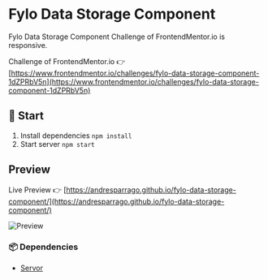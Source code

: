 # Fylo Data Storage Component

Fylo Data Storage Component Challenge of FrontendMentor.io is responsive.

Challenge of FrontendMentor.io 👉 [https://www.frontendmentor.io/challenges/fylo-data-storage-component-1dZPRbV5n](https://www.frontendmentor.io/challenges/fylo-data-storage-component-1dZPRbV5n)

## 🚀 Start

1. Install dependencies `npm install`
2. Start server `npm start`


## Preview

Live Preview 👉 [https://andresparrago.github.io/fylo-data-storage-component/](https://andresparrago.github.io/fylo-data-storage-component/)

![Preview](https://repository-images.githubusercontent.com/269454558/347bbe80-a679-11ea-877a-b4fe3b667e6c)


### 📦 Dependencies

+ [Servor](https://www.npmjs.com/package/servor)
